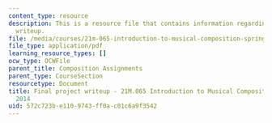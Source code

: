 ```yaml
---
content_type: resource
description: This is a resource file that contains information regarding final project
  writeup.
file: /media/courses/21m-065-introduction-to-musical-composition-spring-2014/572c723be1109743ff0ac01c6a9f3542_MIT21M_065S14_final_hchoi.pdf
file_type: application/pdf
learning_resource_types: []
ocw_type: OCWFile
parent_title: Composition Assignments
parent_type: CourseSection
resourcetype: Document
title: Final project writeup - 21M.065 Introduction to Musical Composition Spring
  2014
uid: 572c723b-e110-9743-ff0a-c01c6a9f3542
---
```


